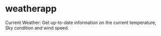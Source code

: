 # weatherapp
Current Weather: Get up-to-date information on the current temperature, Sky condition and wind speed.
